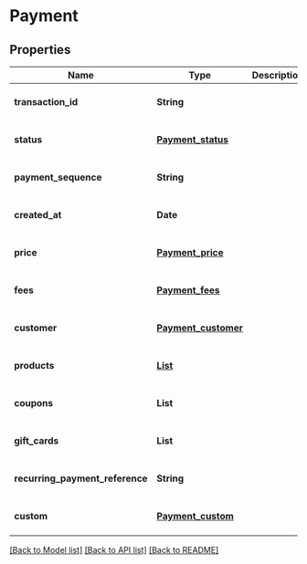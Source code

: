 # Payment
## Properties

| Name | Type | Description | Notes |
|------------ | ------------- | ------------- | -------------|
| **transaction\_id** | **String** |  | [optional] [default to null] |
| **status** | [**Payment_status**](Payment_status.md) |  | [optional] [default to null] |
| **payment\_sequence** | **String** |  | [optional] [default to null] |
| **created\_at** | **Date** |  | [optional] [default to null] |
| **price** | [**Payment_price**](Payment_price.md) |  | [optional] [default to null] |
| **fees** | [**Payment_fees**](Payment_fees.md) |  | [optional] [default to null] |
| **customer** | [**Payment_customer**](Payment_customer.md) |  | [optional] [default to null] |
| **products** | [**List**](Payment_products_inner.md) |  | [optional] [default to null] |
| **coupons** | **List** |  | [optional] [default to null] |
| **gift\_cards** | **List** |  | [optional] [default to null] |
| **recurring\_payment\_reference** | **String** |  | [optional] [default to null] |
| **custom** | [**Payment_custom**](Payment_custom.md) |  | [optional] [default to null] |

[[Back to Model list]](../README.md#documentation-for-models) [[Back to API list]](../README.md#documentation-for-api-endpoints) [[Back to README]](../README.md)

